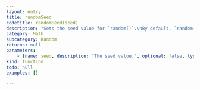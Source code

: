 ```yaml
---
layout: entry
title: randomSeed
codetitle: randomSeed(seed)
description: "Sets the seed value for `random()`.\nBy default, `random()` produces different results each time the program is run. Set the seed parameter to a constant to return the same pseudo-random numbers each time the software is run."
category: Math
subcategory: Random
returns: null
parameters:
    - {name: seed, description: 'The seed value.', optional: false, type: [Number]}
kind: function
todo: null
examples: []

---
```

